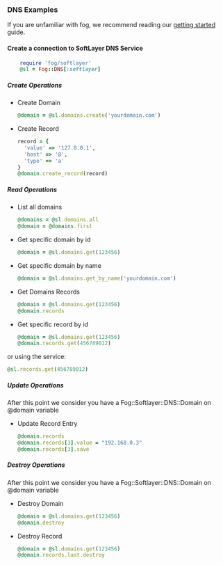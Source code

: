 ### DNS Examples

If you are unfamiliar with fog, we recommend reading our [getting started](getting_started.md) guide.


#### Create a connection to SoftLayer DNS Service

```ruby
	require 'fog/softlayer'
	@sl = Fog::DNS[:softlayer]
```

##### Create Operations

* Create Domain

  ```ruby
  @domain = @sl.domains.create('yourdomain.com')
  ```

* Create Record

  ```ruby
  record = {
    'value' => '127.0.0.1',
    'host' => '@',
    'type' => 'a'
  }
  @domain.create_record(record)
  ```

##### Read Operations

* List all domains

  ```ruby
  @domains = @sl.domains.all
  @domain = @domains.first
  ```

* Get specific domain by id

  ```ruby
  @domain = @sl.domains.get(123456)
  ```

* Get specific domain by name

  ```ruby
  @domain = @sl.domains.get_by_name('yourdomain.com')
  ```

* Get Domains Records

  ```ruby
  @domain = @sl.domains.get(123456)
  @domain.records
  ```
  
* Get specific record by id

  ```ruby
  @domain = @sl.domains.get(123456)
  @domain.records.get(456789012)
  ```
  
or using the service:

  ```ruby
  @sl.records.get(456789012)
  ```

##### Update Operations

After this point we consider you have a Fog::Softlayer::DNS::Domain on @domain variable

* Update Record Entry

  ```ruby
  @domain.records
  @domain.records[3].value = "192.168.0.3"
  @domain.records[3].save
  ```

##### Destroy Operations

After this point we consider you have a Fog::Softlayer::DNS::Domain on @domain variable

* Destroy Domain

  ```ruby
  @domain = @sl.domains.get(123456)
  @domain.destroy
  ```

* Destroy Record

  ```ruby
  @domain = @sl.domains.get(123456)
  @domain.records.last.destroy
  ```

